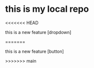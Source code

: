# this is my local repo
<<<<<<< HEAD
<p>  this is a new feature [dropdown] </p>
=======
<p>  this is a new feature [button]</p>
>>>>>>> main
